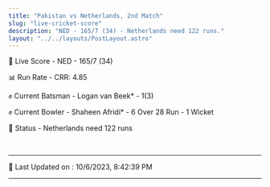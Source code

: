 ```yaml
---
title: "Pakistan vs Netherlands, 2nd Match"
slug: "live-cricket-score"
description: "NED - 165/7 (34) - Netherlands need 122 runs."
layout: "../../layouts/PostLayout.astro"
---
```


🔴 Live Score - NED - 165/7 (34)  

📊 Run Rate - CRR: 4.85  

✊ Current Batsman - Logan van Beek* - 1(3)  

✊ Current Bowler - Shaheen Afridi* - 6 Over 28 Run - 1 Wicket  

📑 Status - Netherlands need 122 runs

<br />

***

📝 Last Updated on : 10/6/2023, 8:42:39 PM

***

